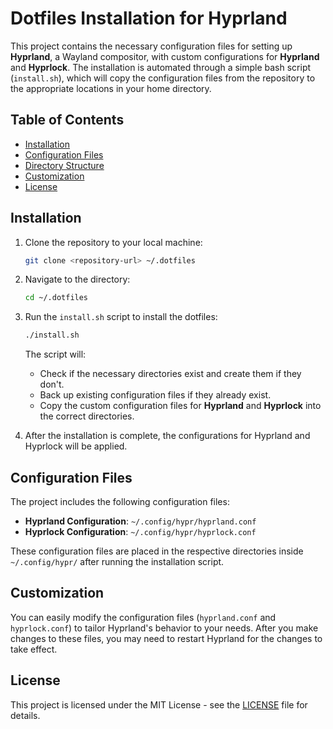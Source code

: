 # Dotfiles Installation for Hyprland

This project contains the necessary configuration files for setting up **Hyprland**, a Wayland compositor, with custom configurations for **Hyprland** and **Hyprlock**. The installation is automated through a simple bash script (`install.sh`), which will copy the configuration files from the repository to the appropriate locations in your home directory.

## Table of Contents

- [Installation](#installation)
- [Configuration Files](#configuration-files)
- [Directory Structure](#directory-structure)
- [Customization](#customization)
- [License](#license)

## Installation

1. Clone the repository to your local machine:

   ```bash
   git clone <repository-url> ~/.dotfiles
   ```

2. Navigate to the directory:

   ```bash
   cd ~/.dotfiles
   ```

3. Run the `install.sh` script to install the dotfiles:

   ```bash
   ./install.sh
   ```

   The script will:

   - Check if the necessary directories exist and create them if they don't.
   - Back up existing configuration files if they already exist.
   - Copy the custom configuration files for **Hyprland** and **Hyprlock** into the correct directories.

4. After the installation is complete, the configurations for Hyprland and Hyprlock will be applied.

## Configuration Files

The project includes the following configuration files:

- **Hyprland Configuration**: `~/.config/hypr/hyprland.conf`
- **Hyprlock Configuration**: `~/.config/hypr/hyprlock.conf`

These configuration files are placed in the respective directories inside `~/.config/hypr/` after running the installation script.

## Customization

You can easily modify the configuration files (`hyprland.conf` and `hyprlock.conf`) to tailor Hyprland's behavior to your needs. After you make changes to these files, you may need to restart Hyprland for the changes to take effect.

## License

This project is licensed under the MIT License - see the [LICENSE](LICENSE) file for details.
